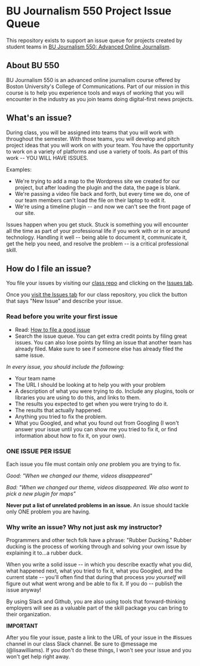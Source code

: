 # BU Journalism 550 Project Issue Queue

This repository exists to support an issue queue for projects created by student
teams in [BU Journalism 550: Advanced Online Journalism](http://bujournalism.com/jo550/).

## About BU 550

BU Journalism 550 is an advanced online journalism course offered by Boston
University's College of Communications. Part of our mission in this course is
to help you experience tools and ways of working that you will encounter
in the industry as you join teams doing digital-first news projects.

## What's an issue?

During class, you will be assigned into teams that you will work with throughout
the semester. With those teams, you will develop and pitch project ideas that
you will work on with your team. You have the opportunity to work on a variety
of platforms and use a variety of tools. As part of this work -- YOU WILL HAVE ISSUES.

Examples:

  * We're trying to add a map to the Wordpress site we created for our project, but after loading the plugin and the data, the page is blank.
  * We're passing a video file back and forth, but every time we do, one of our team members can't load the file on their laptop to edit it.
  * We're using a timeline plugin -- and now we can't see the front page of our site.

Issues happen when you get stuck. Stuck is something you will encounter all the time
as part of your professional life if you work with or in or around technology. Handling it well --
being able to document it, communicate it, get the help you need, and resolve the problem --
is a critical professional skill.

## How do I file an issue?

You file your issues by visiting our [class repo](https://github.com/lisawilliams/bu550/issues) and clicking on the [Issues tab](https://github.com/lisawilliams/bu550/issues).

Once you [visit the Issues tab](https://github.com/lisawilliams/bu550/issues) for our class repository, you click the button that says
"New Issue" and describe your issue.

### Read before you write your first issue

* Read: [How to file a good issue](https://upthemes.com/blog/2014/02/writing-useful-github-issues/)
* Search the issue queue. You can get extra credit points by filing great issues. You can also lose points by filing an issue that another team has already filed. Make sure to see if someone else has already filed the same issue.

*In every issue, you should include the following:*

* Your team name
* The URL I should be looking at to help you with your problem
* A description of what you were trying to do. Include any plugins, tools or libraries you are using to do this, and links to them.
* The results you expected to get when you were trying to do it.
* The results that actually happened.
* Anything you tried to fix the problem.
* What you Googled, and what you found out from Googling (I won't answer your issue until you can show me you tried to fix it, or find information about how to fix it, on your own).

### ONE ISSUE PER ISSUE

Each issue you file must contain only *one* problem you are trying to fix.

*Good: "When we changed our theme, videos disappeared"*

*Bad: "When we changed our theme, videos disappeared. We also want to pick a new plugin for maps"*

**Never put a list of unrelated problems in an issue.** An issue should tackle only ONE problem you are having. 

### Why write an issue? Why not just ask my instructor?

Programmers and other tech folk have a phrase: "Rubber Ducking." Rubber ducking is the process of
working through and solving your own issue by explaining it to...a rubber duck.

When you write a solid issue -- in which you describe exactly what you did, what happened next,
what you tried to fix it, what you Googled, and the current state -- you'll often find that
during that process *you yourself* will figure out what went wrong and be able to fix it. If you do -- publish the issue anyway!

By using Slack and Github, you are also using tools that forward-thinking employers will see as
a valuable part of the skill package you can bring to their organization.

**IMPORTANT**

After you file your issue, paste a link to the URL of your issue in the #issues channel in our class Slack channel. Be sure to @message me (@lisawilliams). If you don't do these things, I won't see your issue and
you won't get help right away.
